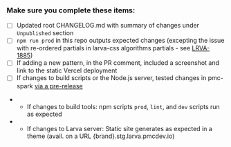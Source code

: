 <!-- Add a summary of your changes here -->

### Make sure you complete these items:

- [ ] Updated root CHANGELOG.md with summary of changes under `Unpublished` section
- [ ] `npm run prod` in this repo outputs expected changes (excepting the issue with re-ordered partials in larva-css algorithms partials - see [LRVA-1885](https://jira.pmcdev.io/browse/LRVA-1885))
- [ ] If adding a new pattern, in the PR comment, included a screenshot and link to the static Vercel deployment
- [ ] If changes to build scripts or the Node.js server, tested changes in pmc-spark [via a pre-release](https://confluence.pmcdev.io/x/XhOeAw)
- - If changes to build tools: npm scripts `prod`, `lint`, and `dev` scripts run as expected
- - If changes to Larva server: Static site generates as expected in a theme  (avail. on a URL {brand}.stg.larva.pmcdev.io)